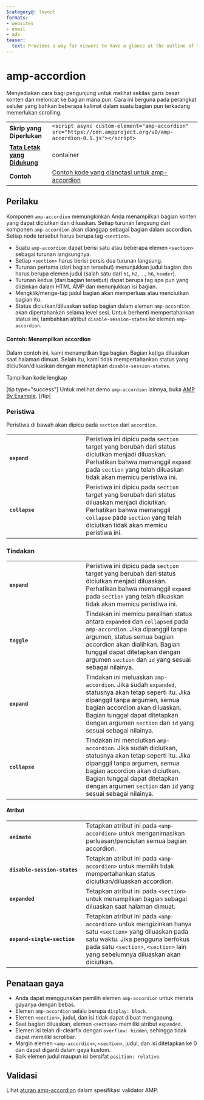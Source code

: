 ```yaml
---
$category@: layout
formats:
- websites
- email
- ads
teaser:
  text: Provides a way for viewers to have a glance at the outline of the content and jump to a section of their choice at will.
---
```



<!---
Copyright 2016 The AMP HTML Authors. All Rights Reserved.

Licensed under the Apache License, Version 2.0 (the "License");
you may not use this file except in compliance with the License.
You may obtain a copy of the License at

      http://www.apache.org/licenses/LICENSE-2.0

Unless required by applicable law or agreed to in writing, software
distributed under the License is distributed on an "AS-IS" BASIS,
WITHOUT WARRANTIES OR CONDITIONS OF ANY KIND, either express or implied.
See the License for the specific language governing permissions and
limitations under the License.
-->

# amp-accordion

Menyediakan cara bagi pengunjung untuk melihat sekilas garis besar konten dan meloncat ke bagian mana pun. Cara ini berguna pada perangkat seluler yang bahkan beberapa kalimat dalam suatu bagian pun terkadang memerlukan scrolling.

<table>
  <tr>
    <td class="col-fourty"><strong>Skrip yang Diperlukan</strong></td>
    <td><code>&lt;script async custom-element="amp-accordion" src="https://cdn.ampproject.org/v0/amp-accordion-0.1.js"&gt;&lt;/script&gt;</code></td>
  </tr>
  <tr>
    <td class="col-fourty"><strong><a href="https://www.ampproject.org/docs/guides/responsive/control_layout.html">Tata Letak yang Didukung</a></strong></td>
    <td>container</td>
  </tr>
  <tr>
    <td class="col-fourty"><strong>Contoh</strong></td>
    <td><a href="https://ampbyexample.com/components/amp-accordion/">Contoh kode yang dianotasi untuk amp-accordion</a></td>
  </tr>
</table>


## Perilaku

Komponen `amp-accordion` memungkinkan Anda menampilkan bagian konten yang dapat diciutkan dan diluaskan. Setiap turunan langsung dari komponen `amp-accordion` akan dianggap sebagai bagian dalam accordion. Setiap node tersebut harus berupa tag `<section>`.

* Suatu `amp-accordion` dapat berisi satu atau beberapa elemen `<section>` sebagai turunan langsungnya.
* Setiap `<section>` harus berisi persis dua turunan langsung.
* Turunan pertama (dari bagian tersebut) menunjukkan judul bagian dan harus berupa elemen judul (salah satu dari `h1`, `h2`, ..., `h6`, `header`).
* Turunan kedua (dari bagian tersebut) dapat berupa tag apa pun yang diizinkan dalam HTML AMP dan menunjukkan isi bagian.
* Mengklik/menge-tap judul bagian akan memperluas atau menciutkan bagian itu.
* Status diciutkan/diluaskan setiap bagian dalam elemen `amp-accordion` akan dipertahankan selama level sesi. Untuk berhenti mempertahankan status ini, tambahkan atribut `disable-session-states` ke elemen `amp-accordion`.

#### Contoh: Menampilkan accordion

Dalam contoh ini, kami menampilkan tiga bagian. Bagian ketiga diluaskan saat halaman dimuat.  Selain itu, kami tidak mempertahankan status yang diciutkan/diluaskan dengan menetapkan `disable-session-states`.

<!--embedded example - displays in ampproject.org -->

<div>
  <amp-iframe height="395" src="https://ampproject-b5f4c.firebaseapp.com/examples/ampaccordion.basic.embed.html" layout="fixed-height" sandbox="allow-scripts allow-forms allow-same-origin" resizable="">
    <div aria-label="Tampilkan selengkapnya" overflow="" tabindex="0" role="button">Tampilkan kode lengkap</div>
    <div placeholder=""></div>
  </amp-iframe>
</div>

[tip type="success"]
Untuk melihat demo `amp-accordion` lainnya, buka [AMP By Example](https://ampbyexample.com/components/amp-accordion/).
[/tip]

### Peristiwa

Peristiwa di bawah akan dipicu pada `section` dari `accordion`.

<table>
  <tr>
    <td width="40%"><strong><code>expand</code></strong></td>
    <td>Peristiwa ini dipicu pada <code>section</code> target yang berubah dari status diciutkan menjadi diluaskan. Perhatikan bahwa memanggil <code>expand</code> pada <code>section</code> yang telah diluaskan tidak akan memicu peristiwa ini.</td>
  </tr>
  <tr>
    <td width="40%"><strong><strong><code>collapse</code></strong></strong>
    </td>
    <td>Peristiwa ini dipicu pada <code>section</code> target yang berubah dari status diluaskan menjadi diciutkan. Perhatikan bahwa memanggil <code>collapse</code> pada <code>section</code> yang telah diciutkan tidak akan memicu peristiwa ini.</td>
  </tr>
</table>

### Tindakan

<table>
  <tr>
    <td width="40%"><strong><code>expand</code></strong></td>
    <td>Peristiwa ini dipicu pada <code>section</code> target yang berubah dari status diciutkan menjadi diluaskan. Perhatikan bahwa memanggil <code>expand</code> pada <code>section</code> yang telah diluaskan tidak akan memicu peristiwa ini.</td>
  </tr>
  <tr>
    <td width="40%"><strong><code>toggle</code></strong></td>
    <td>Tindakan ini memicu peralihan status antara <code>expanded</code> dan <code>collapsed</code> pada <code>amp-accordion</code>. Jika dipanggil tanpa argumen, status semua bagian accordion akan dialihkan. Bagian tunggal dapat ditetapkan dengan argumen <code>section</code> dan <code>id</code> yang sesuai sebagai nilainya.</td>
  </tr>
  <tr>
    <td width="40%"><strong><code>expand</code></strong></td>
    <td>Tindakan ini meluaskan <code>amp-accordion</code>. Jika sudah <code>expanded</code>, statusnya akan tetap seperti itu. Jika dipanggil tanpa argumen, semua bagian accordion akan diluaskan. Bagian tunggal dapat ditetapkan dengan argumen <code>section</code> dan <code>id</code> yang sesuai sebagai nilainya.</td>
  </tr>
  <tr>
    <td width="40%"><strong><code>collapse</code></strong></td>
    <td>Tindakan ini menciutkan <code>amp-accordion</code>. Jika sudah diciutkan, statusnya akan tetap seperti itu. Jika dipanggil tanpa argumen, semua bagian accordion akan diciutkan. Bagian tunggal dapat ditetapkan dengan argumen <code>section</code> dan <code>id</code> yang sesuai sebagai nilainya.</td>
  </tr>
</table>

#### Atribut

<table>
  <tr>
    <td width="40%"><strong><code>animate</code></strong></td>
    <td>Tetapkan atribut ini pada <code>&lt;amp-accordion&gt;</code> untuk menganimasikan perluasan/penciutan semua bagian accordion.</td>
  </tr>
  <tr>
    <td width="40%"><strong><code>disable-session-states</code></strong></td>
    <td>Tetapkan atribut ini pada <code>&lt;amp-accordion&gt;</code> untuk memilih tidak mempertahankan status diciutkan/diluaskan accordion.</td>
  </tr>
  <tr>
    <td width="40%"><strong><code>expanded</code></strong></td>
    <td>Tetapkan atribut ini pada <code>&lt;section&gt;</code> untuk menampilkan bagian sebagai diluaskan saat halaman dimuat.</td>
  </tr>
  <tr>
    <td width="40%"><strong><code>expand-single-section</code></strong></td>
    <td>Tetapkan atribut ini pada <code>&lt;amp-accordion&gt;</code> untuk mengizinkan hanya satu <code>&lt;section&gt;</code> yang diluaskan pada satu waktu. Jika pengguna berfokus pada satu <code>&lt;section&gt;</code>, <code>&lt;section&gt;</code> lain yang sebelumnya diluaskan akan diciutkan.</td>
  </tr>
</table>

## Penataan gaya

* Anda dapat menggunakan pemilih elemen `amp-accordion` untuk menata gayanya dengan bebas.
* Elemen `amp-accordion` selalu berupa `display: block`.
* Elemen `<section>`, judul, dan isi tidak dapat dibuat mengapung.
* Saat bagian diluaskan, elemen `<section>` memiliki atribut `expanded`.
* Elemen isi telah di-clearfix dengan `overflow: hidden`, sehingga tidak dapat memiliki scrollbar.
* Margin elemen `<amp-accordion>`, `<section>`, judul, dan isi ditetapkan ke 0 dan dapat diganti dalam gaya kustom.
* Baik elemen judul maupun isi bersifat `position: relative`.

## Validasi

Lihat [aturan amp-accordion](https://github.com/ampproject/amphtml/blob/master/extensions/amp-accordion/validator-amp-accordion.protoascii) dalam spesifikasi validator AMP.
